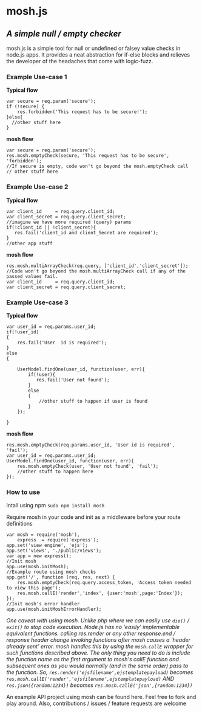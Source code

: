 # mosh.js 
## _A simple null / empty checker_
mosh.js is a simple tool for null or undefined or falsey value checks in node.js apps. It provides a neat abstraction for if-else blocks and relieves the developer of the headaches that come with logic-fuzz.
### Example Use-case 1
**Typical flow**
```
var secure = req.param('secure');
if (!secure) {
    res.forbidden('This request has to be secure!');
}else{
  //other stuff here
}
```
**mosh flow**
```
var secure = req.param('secure');
res.mosh.emptyCheck(secure, 'This request has to be secure', 'forbidden');
//If secure is empty, code won't go beyond the mosh.emptyCheck call
// other stuff here
```

### Example Use-case 2
**Typical flow**
```
var client_id     = req.query.client_id;
var client_secret = req.query.client_secret;
//imagine we have more required (query) params 
if(!client_id || !client_secret){
   res.fail('client_id and client_Secret are required');
}
//other app stuff
```
**mosh flow**
```
res.mosh.multiArrayCheck(req.query, ['client_id','client_secret']); 
//Code won't go beyond the mosh.multiArrayCheck call if any of the passed values fail.
var client_id     = req.query.client_id;
var client_secret = req.query.client_secret;
```
### Example Use-case 3
**Typical flow**
```
var user_id = req.params.user_id;
if(!user_id)
{
	res.fail('User  id is required');	
}
else
{
	
	UserModel.findOne(user_id, function(user, err){
		if(!user){
		   res.fail('User not found');
		}
		else
		{
			//other stuff to happen if user is found
	    }
	});

}
```
**mosh flow**
```
res.mosh.emptyCheck(req.params.user_id, 'User id is required', 'fail');
var user_id = req.params.user_id;
UserModel.findOne(user_id, function(user, err){
	res.mosh.emptyCheck(user, 'User not found', 'fail');
	//other stuff to happen here
});
```

### How to use
 Intall using npm `sudo npm install mosh`
 
 Require mosh in your code and init as a middleware before your route definitions
```
var mosh = require('mosh'),
    express  = require('express');
app.set('view engine', 'ejs');
app.set('views', './public/views');
var app = new express();
//Init mosh
app.use(mosh.initMosh);
//Example route using mosh checks
app.get('/', function (req, res, next) {
    res.mosh.emptyCheck(req.query.access_token, 'Access token needed to view this page');
    res.mosh.callE('render','index', {user:'mosh',page:'Index'});
});
//Init mosh's error handler
app.use(mosh.initMoshErrorHandler);
```
_One caveat with using mosh. Unlike php where we can easily use `die()` / `exit()` to stop code execution. Node.js has no 'easily' implementable equivalent functions. calling res.render or any other response.end / response header change invoking functions after mosh causes a 'header already sent' error. 
mosh handles this by using the `mosh.callE` wrapper for such functions described above. The only thing you need to do is include the function name as the first argument to mosh's callE function and subsequent ones as you would normally (and in the same order) pass to the function. So, `res.render('ejsfilename',ejstemplatepayload)` becomes `res.mosh.callE('render','ejsfilename',ejstemplatepayload)` AND `res.json({random:1234})` becomes `res.mosh.callE('json',{random:1234})`_

An example API project using mosh can be found here. Feel free to fork and play around. Also, contributions / issues / feature requests are welcome 


